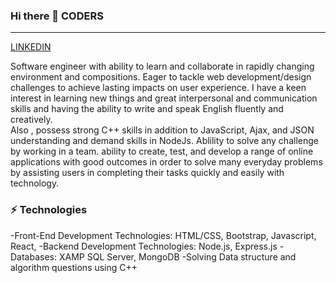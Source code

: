 ### Hi there 👋 CODERS
<hr>
<a href="https://www.linkedin.com/in/kashish-sharma-7a99b0252/">LINKEDIN</a>

Software engineer with ability to learn and collaborate in rapidly changing environment and compositions. Eager to tackle web development/design challenges to achieve lasting impacts on user experience. I have a keen interest in learning new things and great interpersonal and communication skills and having the ability to write and speak English fluently and creatively.<br>
Also , possess strong C++ skills in addition to JavaScript, Ajax, and JSON understanding and demand skills in NodeJs. Ablility to solve any challenge by working in a team. ability to create, test, and develop a range of online applications with good outcomes in order to solve many everyday problems by assisting users in completing their tasks quickly and easily with technology.


### ⚡ Technologies

-Front-End Development Technologies: HTML/CSS, Bootstrap, Javascript, React, 
-Backend Development Technologies: Node.js, Express.js
-Databases: XAMP SQL Server, MongoDB
-Solving Data structure and algorithm questions using C++
  

<!--
**Kashish01in/Kashish01in** is a ✨ _special_ ✨ repository because its `README.md` (this file) appears on your GitHub profile.

Here are some ideas to get you started:

- 🔭 I’m currently working on ...
- 🌱 I’m currently learning ...
- 👯 I’m looking to collaborate on ...
- 🤔 I’m looking for help with ...
- 💬 Ask me about ...
- 📫 How to reach me: ...
- 😄 Pronouns: ...
- ⚡ Fun fact: ...
-->
